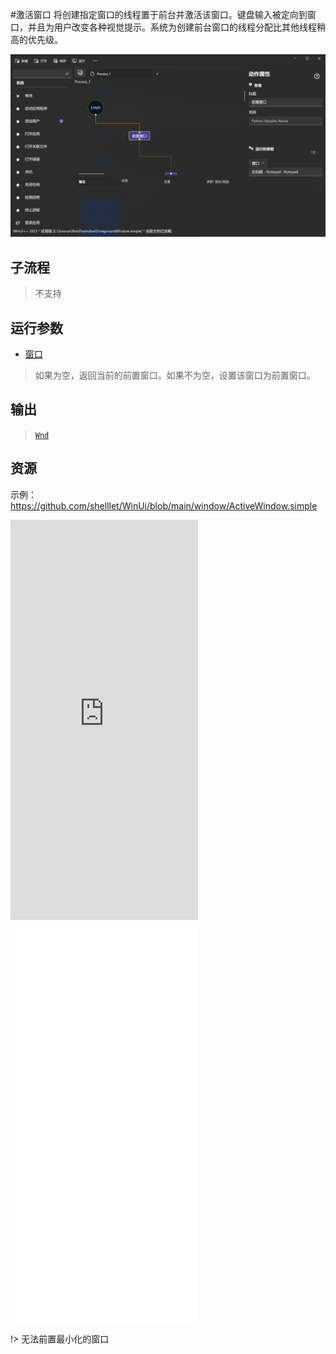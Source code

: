 #激活窗口 
将创建指定窗口的线程置于前台并激活该窗口。键盘输入被定向到窗口，并且为用户改变各种视觉提示。系统为创建前台窗口的线程分配比其他线程稍高的优先级。

![ActiveWindow](./images/05.png ':size=90%')

## 子流程
> 不支持


## 运行参数

* [窗口](./types/Wnd.md)
> 如果为空，返回当前的前置窗口。如果不为空，设置该窗口为前置窗口。

## 输出

> [`Wnd`](./types/Wnd.md)    


## 资源

示例：https://github.com/shelllet/WinUi/blob/main/window/ActiveWindow.simple

<iframe type="text/html" height="640px" src="https://www.youtube.com/embed/zhsbenmmuwM" frameborder="0"></iframe>

<iframe src="//player.bilibili.com/player.html?bvid=BV1sF411D7Sh&page=1&autoplay=0" height='640px' scrolling="no" frameborder="no" framespacing="0" allowfullscreen="true"></iframe>

!> 无法前置最小化的窗口